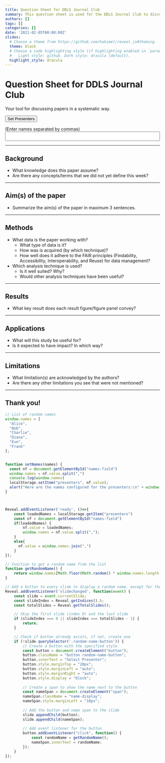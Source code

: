 ```yaml
---
title: Question Sheet for DDLS Journal Club
summary: This question sheet is used for the DDLS Journal Club to discuss papers in a systematic way.
authors: []
tags: []
categories: []
date: '2021-02-05T00:00:00Z'
slides:
  # Choose a theme from https://github.com/hakimel/reveal.js#theming
  theme: black
  # Choose a code highlighting style (if highlighting enabled in `params.toml`)
  #   Light style: github. Dark style: dracula (default).
  highlight_style: dracula
---
```

# Question Sheet for DDLS Journal Club

Your tool for discussing papers in a systematic way.

<button class="button" onclick="window.setNames()">Set Presenters</button>

(Enter names separated by commas)
<input id="names-field" type="text" style="width: 100%;height:30px;font-size:20px"></input>

-----

## Background

- What knowledge does this paper assume?
- Are there any concepts/terms that we did not yet define this week?

-----
## Aim(s) of the paper

- Summarize the aim(s) of the paper in maximum 3 sentences.

-----

## Methods

- What data is the paper working with?
  - What type of data is it?
  - How was is acquired (by which technique)?
  - How well does it adhere to the FAIR principles (Findability, Accessibility, Interoperability, and Reuse) for data management?
- Which analysis technique is used?
  - Is it well suited? Why?
  - Would other analysis techniques have been useful?

-----

## Results

- What key result does each result figure/figure panel convey?

-----

## Applications

- What will this study be useful for?
- Is it expected to have impact? In which way?

-----

## Limitations

- What limitation(s) are acknowledged by the authors?
- Are there any other limitations you see that were not mentioned?

-----

## Thank you!


```javascript execute
// List of random names
window.names = [
  "Alice",
  "Bob",
  "Charlie",
  "Diana",
  "Eve",
  "Frank"
];


function setNames(names) {
  const nf = document.getElementById("names-field")
  window.names = nf.value.split(",")
  console.log(window.names)
  localStorage.setItem("presenters", nf.value);
  alert("Here are the names configured for the presenters:\n" + window.names.join("\n"))
}



Reveal.addEventListener('ready', ()=>{
    const loadedNames = localStorage.getItem("presenters")
    const nf = document.getElementById("names-field")
    if(loadedNames) {
        nf.value = loadedNames;
        window.names = nf.value.split(",");
    }
    else{
      nf.value = window.names.join(",")
    }
});

// Function to get a random name from the list
function getRandomName() {
    return window.names[Math.floor(Math.random() * window.names.length)];
}

// Add a button to every slide to display a random name, except for the first and last slides
Reveal.addEventListener('slidechanged', function(event) {
    const slide = event.currentSlide;
    const slideIndex = Reveal.getIndices().h;
    const totalSlides = Reveal.getTotalSlides();

    // Skip the first slide (index 0) and the last slide
    if (slideIndex === 0 || slideIndex === totalSlides - 1) {
        return;
    }

    // Check if button already exists, if not, create one
    if (!slide.querySelector('.random-name-button')) {
        // Create a button with the specified style
        const button = document.createElement("button");
        button.className = "button random-name-button";
        button.innerText = "Select Presenter";
        button.style.marginTop = "20px";
        button.style.marginLeft = "auto";
        button.style.marginRight = "auto";
        button.style.display = "block";
        
        // Create a span to show the name next to the button
        const nameSpan = document.createElement("span");
        nameSpan.className = "name-display";
        nameSpan.style.marginLeft = "10px";
        
        // Add the button and name span to the slide
        slide.appendChild(button);
        slide.appendChild(nameSpan);
        
        // Add event listener for the button
        button.addEventListener("click", function() {
            const randomName = getRandomName();
            nameSpan.innerText = randomName;
        });
    }
});
```
